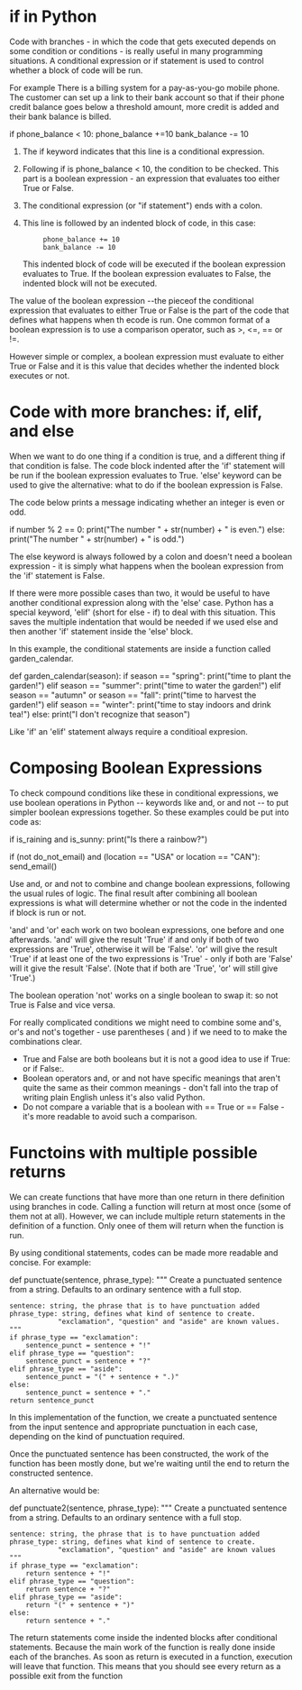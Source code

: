 # if in Python

Code with branches - in which the code that gets executed depends on some condition or conditions - is really useful in many programming situations. 
A conditional expression or if statement is used to control whether a block of code will be run. 

For example 
There is a billing system for a pay-as-you-go mobile phone. The customer can set up a link to their bank account so that if their phone credit balance goes below a threshold amount, more credit is added and their bank balance is billed.

if phone_balance < 10:
phone_balance +=10
bank_balance -= 10

1. The if keyword indicates that this line is a conditional expression.
2. Following if is phone_balance < 10, the condition to be checked. This part is a boolean expression - an expression that evaluates too either True or False.
3. The conditional expression (or "if statement") ends with a colon.
4. This line is followed by an indented block of code, in this case:

            phone_balance += 10
            bank_balance -= 10

    This indented block of code will be executed if the boolean expression evaluates to True. If the boolean expression evaluates to False, the indented block will not be executed.

The value of the boolean expression --the pieceof the conditional expression that evaluates to either True or False is the part of the code that defines what happens when th ecode is run. 
One common format of a boolean expression is to use a comparison operator, such as >, <=, == or !=. 

However simple or complex, a boolean expression must evaluate to either True or False and it is this value that decides whether the indented block executes or not.

# Code with more branches: if, elif, and else

When we want to do one thing if a condition is true, and a different thing if that condition is false. 
The code block indented after the 'if' statement will be run if the boolean expression evaluates to True.
'else' keyword can be used to give the alternative: what to do if the boolean expression is False.

The code below prints a message indicating whether an integer is even or odd.

if number % 2 == 0:
    print("The number " + str(number) + " is even.")
else:
    print("The number " + str(number) + " is odd.")


The else keyword is always followed by a colon and doesn't need a boolean expression - it is simply what happens when the boolean expression from the 'if' statement is False.

If there were more possible cases than two, it would be useful to have another conditional expression along with the 'else' case. Python has a special keyword, 'elif' (short for else - if) to deal with this situation. This saves the multiple indentation that would be needed if we used else and then another 'if' statement inside the 'else' block.

In this example, the conditional statements are inside a function called garden_calendar.

def garden_calendar(season):
    if season == "spring":
        print("time to plant the garden!")
    elif season == "summer":
        print("time to water the garden!")
    elif season == "autumn" or season == "fall":
        print("time to harvest the garden!")
    elif season == "winter":
        print("time to stay indoors and drink tea!")
    else:
        print("I don't recognize that season")


Like 'if' an 'elif' statement always require a conditioal expresion.

# Composing Boolean Expressions

To check compound conditions like these in conditional expressions, we use boolean operations in Python -- keywords like and, or and not -- to put simpler boolean expressions together. So these examples could be put into code as:

if is_raining and is_sunny:
    print("Is there a rainbow?")


if (not do_not_email) and (location == "USA" or location == "CAN"):
    send_email()

 Use and, or and not to combine and change boolean expressions, following the usual rules of logic. The final result after combining all boolean expressions is what will determine whether or not the code in the indented if block is run or not.

'and' and 'or' each work on two boolean expressions, one before and one afterwards. 'and' will give the result 'True' if and only if both of two expressions are 'True', otherwise it will be 'False'. 'or' will give the result 'True' if at least one of the two expressions is 'True' - only if both are 'False' will it give the result 'False'. (Note that if both are 'True', 'or' will still give 'True'.)

The boolean operation 'not' works on a single boolean to swap it: so not True is False and vice versa.

For really complicated conditions we might need to combine some and's, or's and not's together - use parentheses ( and ) if we need to to make the combinations clear.

- True and False are both booleans but it is not a good idea to use if True: or if False:.
- Boolean operators and, or and not have specific meanings that aren't quite the same as their common meanings - don't fall into the trap of writing plain English unless it's also valid Python.
- Do not compare a variable that is a boolean with == True or == False - it's more readable to avoid such a comparison.


# Functoins with multiple possible returns

We can create functions that have more than one return in there definition using branches in code.
Calling a function will return at most once (some of them not at all). However, we can include multiple return statements in the definition of a function. Only onee of them will return when the function is run.

By using conditional statements, codes can be made more readable and concise. 
For example:

def punctuate(sentence, phrase_type):
    """
    Create a punctuated sentence from a string. Defaults to an ordinary
    sentence with a full stop.

    sentence: string, the phrase that is to have punctuation added
    phrase_type: string, defines what kind of sentence to create. 
                "exclamation", "question" and "aside" are known values.
    """
    if phrase_type == "exclamation":
        sentence_punct = sentence + "!"
    elif phrase_type == "question":
        sentence_punct = sentence + "?"
    elif phrase_type == "aside":
        sentence_punct = "(" + sentence + ".)"
    else:
        sentence_punct = sentence + "."
    return sentence_punct

In this implementation of the function, we create a punctuated sentence from the input sentence and appropriate punctuation in each case, depending on the kind of punctuation required.

Once the punctuated sentence has been constructed, the work of the function has been mostly done, but we're waiting until the end to return the constructed sentence.

An alternative would be:

def punctuate2(sentence, phrase_type):
    """
    Create a punctuated sentence from a string. Defaults to an ordinary
    sentence with a full stop.

    sentence: string, the phrase that is to have punctuation added
    phrase_type: string, defines what kind of sentence to create. 
                "exclamation", "question" and "aside" are known values
    """
    if phrase_type == "exclamation":
        return sentence + "!"
    elif phrase_type == "question":
        return sentence + "?"
    elif phrase_type == "aside":
        return "(" + sentence + ")"
    else:
        return sentence + "."

The return statements come inside the indented blocks after conditional statements. Because the main work of the function is really done inside each of the branches.
As soon as return is executed in a function, execution will leave that function. This means that you should see every return as a possible exit from the function